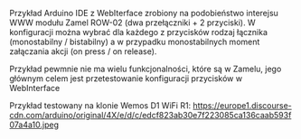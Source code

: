 Przykład Arduino IDE z WebIterface zrobiony na podobieństwo interejsu WWW modułu Zamel ROW-02 (dwa przełączniki + 2 przyciski). W konfiguracji można wybrać dla każdego z przycisków rodzaj łącznika (monostabilny / bistabilny) a w przypadku monostabilnych moment załączania akcji (on press / on release).

Przykład pewmnie nie ma wielu funkcjonalności, które są w Zamelu, jego głównym celem jest przetestowanie konfiguracji przycisków w WebInterface

Przykład testowany na klonie Wemos D1 WiFi R1:
https://europe1.discourse-cdn.com/arduino/original/4X/e/d/c/edcf823ab30e7f223085ca136caab593f07a4a10.jpeg
